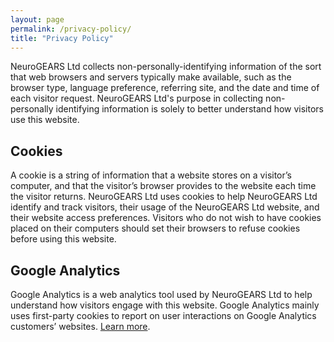 ```yaml
---
layout: page
permalink: /privacy-policy/
title: "Privacy Policy"
---
```


NeuroGEARS Ltd collects non-personally-identifying information of the sort that web browsers and servers typically make available, such as the browser type, language preference, referring site, and the date and time of each visitor request. NeuroGEARS Ltd's purpose in collecting non-personally identifying information is solely to better understand how visitors use this website.

## Cookies

A cookie is a string of information that a website stores on a visitor’s computer, and that the visitor’s browser provides to the website each time the visitor returns. NeuroGEARS Ltd uses cookies to help NeuroGEARS Ltd identify and track visitors, their usage of the NeuroGEARS Ltd website, and their website access preferences. Visitors who do not wish to have cookies placed on their computers should set their browsers to refuse cookies before using this website.

## Google Analytics

Google Analytics is a web analytics tool used by NeuroGEARS Ltd to help understand how visitors engage with this website. Google Analytics mainly uses first-party cookies to report on user interactions on Google Analytics customers’ websites. [Learn more](https://support.google.com/analytics/answer/6004245).
